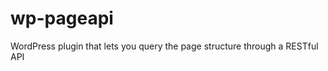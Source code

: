 wp-pageapi
==========

WordPress plugin that lets you query the page structure through a RESTful API
